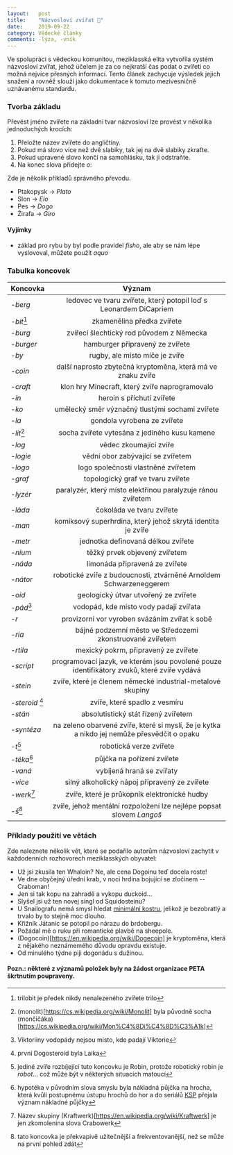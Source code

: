 ```yaml
---
layout:   post
title:    "Názvosloví zvířat 🐶"
date:     2019-09-22
category: Vědecké články
comments: -lýza, -vník
---
```

 
Ve spolupráci s vědeckou komunitou, meziklasská elita vytvořila systém názvosloví zvířat, jehož účelem je za co nejkratší čas podat o zvířeti co možná nejvíce přesných informací. Tento článek zachycuje výsledek jejich snažení a rovněž slouží jako dokumentace k tomuto mezivesničně uznávanému standardu.

### Tvorba základu
Převést jméno zvířete na základní tvar názvosloví lze provést v několika jednoduchých krocích:

1. Přeložte název zvířete do angličtiny.
2. Pokud má slovo více než dvě slabiky, tak jej na dvě slabiky zkraťte.
3. Pokud upravené slovo končí na samohlásku, tak ji odstraňte.
4. Na konec slova přidejte _o_:

Zde je několik příkladů správného převodu.

- Ptakopysk → _Plato_
- Slon → _Elo_
- Pes → _Dogo_
- Žirafa → _Giro_

#### Vyjímky
- základ pro rybu by byl podle pravidel _fisho_, ale aby se nám lépe vyslovoval, můžete použít _aquo_

### Tabulka koncovek

| Koncovka              | Význam                                                                                      |
| ---                   | :-:                                                                                         |
| _-berg_               | ledovec ve tvaru zvířete, který potopil loď s Leonardem DiCapriem                           |
| _-bit_[^bit]          | zkamenělina předka zvířete                                                                  |
| _-burg_               | zvířecí šlechtický rod původem z Německa                                                    |
| _-burger_             | hamburger připravený ze zvířete                                   	                      |
| _-by_                 | rugby, ale místo míče je zvíře                               		                          |
| _-coin_               | další naprosto zbytečná kryptoměna, která má ve znaku zvíře                                 |
| _-craft_              | klon hry Minecraft, který zvíře naprogramovalo                                              |
| _-in_                 | heroin s příchutí zvířete                                                                   |
| _-ko_                 | umělecký směr význačný tlustými sochami zvířete                                             |
| _-la_                 | gondola vyrobena ze zvířete                                                                 |
| _-lit_[^lit]          | socha zvířete vytesána z jediného kusu kamene                                               |
| _-log_                | vědec zkoumající zvíře                                                                      |
| _-logie_              | vědní obor zabývající se zvířetem                                                           |
| _-logo_               | logo společnosti vlastněné zvířetem                                                         |
| _-graf_               | topologický graf ve tvaru zvířete                                                           |
| _-lyzér_              | paralyzér, který místo elektřinou paralyzuje ránou zvířetem                                 |
| _-láda_               | čokoláda ve tvaru zvířete                                                                   |
| _-man_                | komiksový superhrdina, který jehož skrytá identita je zvíře                                 |
| _-metr_               | jednotka definovaná délkou zvířete                                                          |
| _-nium_               | těžký prvek objevený zvířetem                                                               |
| _-náda_               | limonáda připravená ze zvířete                                                              |
| _-nátor_              | robotické zvíře z budoucnosti, ztvárněné Arnoldem Schwarzeneggerem                          |
| _-oid_                | geologický útvar utvořený ze zvířete                                                        |
| _-pád_[^pad]          | vodopád, kde místo vody padají zvířata                                                      |
| _-r_                  | provizorní vor vyroben svázáním zvířat k sobě                                               |
| _-ria_                | bájné podzemní město ve Středozemi zkonstruované zvířetem                                   |
| _-rtila_              | mexický pokrm, připravený ze zvířete                                                        |
| _-script_             | programovací jazyk, ve kterém jsou povolené pouze identifikátory zvuků, které zvíře vydává  |
| _-stein_              | zvíře, které je členem německé industrial-metalové skupiny                                  |
| _-steroid_ [^steroid] | zvíře, které spadlo z vesmíru                                                               |
| _-stán_               | absolutistický stát řízený zvířetem                                                         |
| _-syntéza_            | na zeleno obarvené zvíře, které si myslí, že je kytka a nikdo jej nemůže přesvědčit o opaku |
| _-t_[^t]              | robotická verze zvířete                                                                     |
| _-téka_[^teka]        | půjčka na pořízení zvířete                                                                  |
| _-vaná_               | vybíjená hraná se zvířaty                                                                   |
| _-vice_               | silný alkoholický nápoj připravený ze zvířete                                               |
| _-werk_[^werk]        | zvíře, které je průkopník elektronické hudby                                                |
| _-š_[^s]              | zvíře, jehož mentální rozpoložení lze nejlépe popsat slovem *Langoš*                        |

### Příklady použití ve větách
Zde naleznete několik vět, které se podařilo autorům názvosloví zachytit v každodenních rozhovorech meziklasských obyvatel:

- Už jsi zkusila ten Whaloin? Ne, ale cena Dogoinu teď docela roste!
- Ve dne obyčejný úřední krab, v noci hrdina bojující se zločinem -- Craboman!
- Jen si tak kopu na zahradě a vykopu duckoid...
- Slyšel jsi už ten novej singl od Squidosteinu?
- U Snailografu nemá smysl hledat [minimální kostru](https://en.wikipedia.org/wiki/Minimum_spanning_tree), jelikož je bezobratlý a trvalo by to stejně moc dlouho.
- Křižník Játanic se potopil po nárazu do brdobergu.
- Požádal mě o ruku při romantické plavbě na sheepole.
- (Dogocoin)[https://en.wikipedia.org/wiki/Dogecoin] je kryptoměna, která z nějakého neznámemého důvodu opravdu existuje.
- Od minulého týdne piji dogonádu s dužinou.

#### Pozn.: některé z významů položek byly na žádost organizace PETA škrtnutím po<del>u</del>praveny.

[^bit]: trilobit je předek nikdy nenalezeného zvířete trilo
[^lit]: (monolit)[https://cs.wikipedia.org/wiki/Monolit] byla původně socha (mončičáka)[https://cs.wikipedia.org/wiki/Mon%C4%8Di%C4%8D%C3%A1k]
[^pad]: Viktoriiny vodopády nejsou místo, kde padají Viktorie
[^steroid]: první Dogosteroid byla Laika
[^s]: tato koncovka je překvapivě užitečnější a frekventovanější, než se může na první pohled zdát
[^t]: jediné zvíře rozbíjející tuto koncovku je Robin, protože robotický robin je _robot_... což může být v některých situacích matoucí
[^werk]: Název skupiny (Kraftwerk)[https://en.wikipedia.org/wiki/Kraftwerk] je jen zkomolenina slova Crabowerk
[^teka]: hypotéka v původním slova smyslu byla nákladná půjčka na hrocha, která kvůli postupnému ústupu hrochů do hor a do seriálů [KSP](https://ksp.mff.cuni.cz/) přejala význam nákladné půjčky

